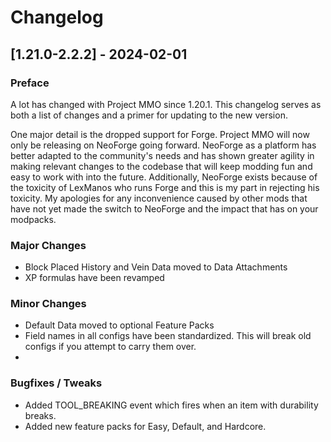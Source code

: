 # Changelog

## [1.21.0-2.2.2] - 2024-02-01
### Preface
A lot has changed with Project MMO since 1.20.1.  This changelog serves as both a list of changes and a primer for updating to the new version.  

One major detail is the dropped support for Forge.  Project MMO will now only be releasing on NeoForge going forward.  NeoForge as a platform has better adapted to the community's needs and has shown greater agility in making relevant changes to the codebase that will keep modding fun and easy to work with into the future.  Additionally, NeoForge exists because of the toxicity of LexManos who runs Forge and this is my part in rejecting his toxicity.  My apologies for any inconvenience caused by other mods that have not yet made the switch to NeoForge and the impact that has on your modpacks.

### Major Changes
- Block Placed History and Vein Data moved to Data Attachments
- XP formulas have been revamped

### Minor Changes
- Default Data moved to optional Feature Packs
- Field names in all configs have been standardized.  This will break old configs if you attempt to carry them over.
- 

### Bugfixes / Tweaks
- Added TOOL_BREAKING event which fires when an item with durability breaks.
- Added new feature packs for Easy, Default, and Hardcore.